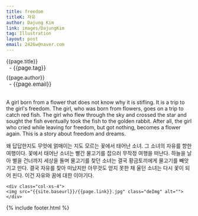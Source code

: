 ```yaml
---
title: freedom
titleK: 자유
author: Dajung Kim
link: images/DajungKim
tag: Illustration
layout: post
email: 2426w@naver.com
---	
```


<div class="container">

<div class="deDep">
{{page.title}}<br>
<p style="font-size:15px; margin:0px; padding:0px 0px 0px 8px; margin:0px 0px 8px 0px;">- {{page.tag}}</p>
{{page.author}}<br>
<p style="font-size:15px; margin:0px; padding:0px 0px 0px 8px;">- {{page.email}}</p>
</div>

<br>

<div class="det lato">

<!--영문-->

A girl born from a flower that does not know why it is stifling. It is a trip to the girl's freedom.
The girl, who was born from flowers, goes on a trip to catch red fish. The girl who flew through the sky and crossed the star and sought the fish eventually took the fish to the golden rabbit. After all, the girl who cried while leaving for freedom, but got nothing, becomes a flower again.
This is a story about freedom and dreams.

<!--영문-->

</div>


<div class="noto">
<!--국문-->

왜 답답한지도 무엇에 얽매이는 지도 모르는 꽃에서 태어난 소녀. 그 소녀의 자유를 향한 여행이다.
꽃에서 태어난 소녀는 빨간 물고기를 잡으러 무작정 여행을 떠난다. 하늘을 날아 별을 건너까지 세상을 돌며 물고기를 찾던 소녀는 결국 황금토끼에게 물고기를 빼앗기고 만다. 결국 자유를 찾아 떠났지만 아무것도 얻지 못한 채 울던 소녀는 다시 꽃이 되어 핀다. 
이건 자유와 꿈에 대한 이야기다.

<!--국문-->

</div>

<div class="row noto">
	
	<div class="col-xs-4">
	<img src="{{site.baseurl}}/{{page.link}}.jpg" class="deImg" alt=""></div>
	
</div>

	

</div> 

{% include footer.html %}